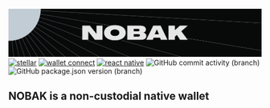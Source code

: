 ![nobak](./assets/nobak-banner.png)
[![stellar](https://img.shields.io/badge/runs_on-Stellar-purple)](https://github.com/stellar)
[![wallet connect](https://img.shields.io/badge/works_with-Wallet_Connect-blue)](https://github.com/WalletConnect)
[![react native](https://img.shields.io/badge/built_in-React_Native-blue)](https://github.com/facebook/react-native)
![GitHub commit activity (branch)](https://img.shields.io/github/commit-activity/m/nobak-net/nobak-mobile)
![GitHub package.json version (branch)](https://img.shields.io/github/package-json/v/nobak-net/nobak-mobile/main)

## NOBAK is a non-custodial native wallet
